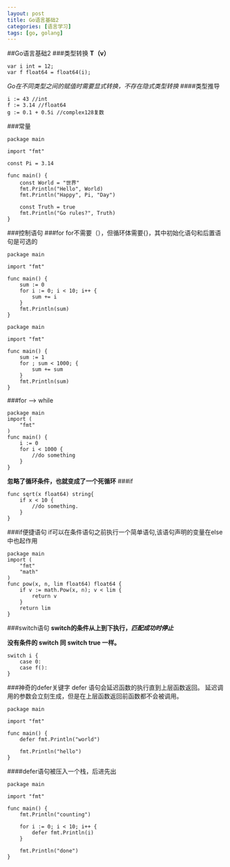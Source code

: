 ```yaml
---
layout: post
title: Go语言基础2
categories: [语言学习]
tags: [go, golang]
---
```

##Go语言基础2
###类型转换
**T（v）**

```
var i int = 12;
var f float64 = float64(i);
```
_Go在不同类型之间的赋值时需要显式转换，不存在隐式类型转换_
####类型推导
```
i := 43 //int
f := 3.14 //float64
g := 0.1 + 0.5i //complex128复数
```

###常量
```
package main

import "fmt"

const Pi = 3.14

func main() {
	const World = "世界"
	fmt.Println("Hello", World)
	fmt.Println("Happy", Pi, "Day")

	const Truth = true
	fmt.Println("Go rules?", Truth)
}
```
###控制语句
###for
for不需要（），但循环体需要{}，其中初始化语句和后置语句是可选的

```
package main

import "fmt"

func main() {
	sum := 0
	for i := 0; i < 10; i++ {
		sum += i
	}
	fmt.Println(sum)
}
```
```
package main

import "fmt"

func main() {
	sum := 1
	for ; sum < 1000; {
		sum += sum
	}
	fmt.Println(sum)
}
```
###for --> while
```
package main
import (
	"fmt"
)
func main() {
	i := 0
	for i < 1000 {
		//do something
	}
}
```
**忽略了循环条件，也就变成了一个死循环**
###if
```
func sqrt(x float64) string{
	if x < 10 {
		//do something.
	}
}
```
###if便捷语句
if可以在条件语句之前执行一个简单语句,该语句声明的变量在else中也起作用

```
package main
import (
	"fmt"
	"math"
)
func pow(x, n, lim float64) float64 {
	if v := math.Pow(x, n); v < lim {
		return v
	}
	return lim
}
```
###switch语句
**switch的条件从上到下执行，_匹配成功时停止_** 

**没有条件的 switch 同 switch true 一样。**

```
switch i {
	case 0:
	case f():
}
```
###神奇的defer关键字
defer 语句会延迟函数的执行直到上层函数返回。
延迟调用的参数会立刻生成，但是在上层函数返回前函数都不会被调用。

```
package main

import "fmt"

func main() {
	defer fmt.Println("world")

	fmt.Println("hello")
}

```
####defer语句被压入一个栈，后进先出

```
package main

import "fmt"

func main() {
	fmt.Println("counting")

	for i := 0; i < 10; i++ {
		defer fmt.Println(i)
	}

	fmt.Println("done")
}

```